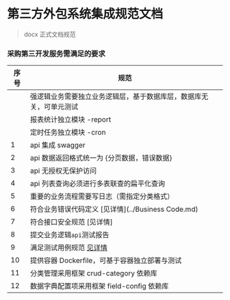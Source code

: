 # 第三方外包系统集成规范文档
> docx 正式文档规范

### 采购第三开发服务需满足的要求

| 序号 | 规范                                          |
| ---- | -------------------------------------------- |
|      | 强逻辑业务需要独立业务逻辑层，基于数据库层，数据库无关，可单元测试|
|      | 报表统计独立模块 <app>-report                 |
|      | 定时任务独立模块 <app>-cron                   |
| 1    | api 集成 swagger                             |
| 2    | api 数据返回格式统一为  {分页数据，错误数据}    |
| 3    | api 无授权无保护访问                          |
| 4    | api 列表查询必须进行多表联查的扁平化查询        |
| 5    | 重要的业务流程需要写日志（需指定分类格式）       |
| 6    | 符合业务错误代码定义 [见详情](../Business Code.md) |
| 7    | 符合接口安全规范 [见详情]                      |
| 8    | 提交业务逻辑`api`测试报告                      |
| 9    | 满足测试用例规范 [见详情](./标准测试用例.md)    |
| 10   | 提供容器 Dockerfile，可基于容器独立部署与测试   |
| 11   | 分类管理采用框架  crud-category  依赖库       |
| 12   | 数据字典配置项采用框架 field-config 依赖库     |
